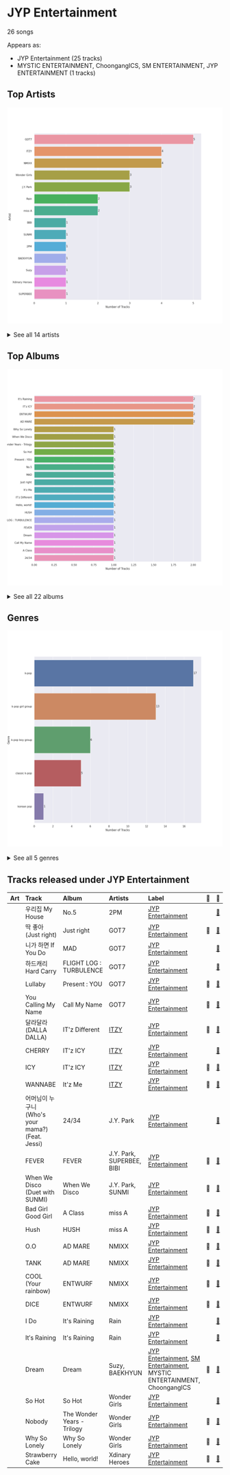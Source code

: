 # JYP Entertainment

26 songs

Appears as:
- JYP Entertainment (25 tracks)
- MYSTIC ENTERTAINMENT, ChoongangICS, SM ENTERTAINMENT, JYP ENTERTAINMENT (1 tracks)

## Top Artists

![Bar chart of top 14 artists](../images/labels/jyp_entertainment/artists.png)


<details>
<summary>See all 14 artists</summary>

|   Number of Tracks | Art                                                                                              | Artist                     | 🔗                                                           |
|-------------------:|:-------------------------------------------------------------------------------------------------|:---------------------------|:------------------------------------------------------------|
|                  5 | <img src="https://i.scdn.co/image/ab6761610000e5ebd90aa536055fe9806b3960e6" alt="" width="50" /> | GOT7                       | [🔗](https://open.spotify.com/artist/6nfDaffa50mKtEOwR8g4df) |
|                  4 | <img src="https://i.scdn.co/image/ab6761610000e5eb8ec4207332def07fec21874d" alt="" width="50" /> | [ITZY](../artists/itzy.md) | [🔗](https://open.spotify.com/artist/2KC9Qb60EaY0kW4eH68vr3) |
|                  4 | <img src="https://i.scdn.co/image/ab6761610000e5eb3202449ae19d68607e3f1530" alt="" width="50" /> | NMIXX                      | [🔗](https://open.spotify.com/artist/28ot3wh4oNmoFOdVajibBl) |
|                  3 | <img src="https://i.scdn.co/image/ab6761610000e5eb30a517d1b703c3eabdac2855" alt="" width="50" /> | Wonder Girls               | [🔗](https://open.spotify.com/artist/3Cv2vi3WTl8VZOTdrBkKdM) |
|                  3 | <img src="https://i.scdn.co/image/ab6761610000e5eb909ae20e6815f0b43dd86bb6" alt="" width="50" /> | J.Y. Park                  | [🔗](https://open.spotify.com/artist/1TTx0YcbKUtJIZY1HEnh9B) |
|                  2 | <img src="https://i.scdn.co/image/ab6772690000c46c10d90fee3240f733c26f161f" alt="" width="50" /> | Rain                       | [🔗](https://open.spotify.com/artist/5L4EafeXwZ0stGuPtGr5Tz) |
|                  2 | <img src="https://i.scdn.co/image/ab6761610000e5eb3b93ad49bde5a3655aef95cd" alt="" width="50" /> | miss A                     | [🔗](https://open.spotify.com/artist/1BEohdSWSBggmO979tzRwW) |
|                  1 | <img src="https://i.scdn.co/image/ab6761610000e5eb846662aa85d520b2442d3cd5" alt="" width="50" /> | BIBI                       | [🔗](https://open.spotify.com/artist/6UbmqUEgjLA6jAcXwbM1Z9) |
|                  1 | <img src="https://i.scdn.co/image/ab6761610000e5eb4a29246fa242d0b9f8de3b31" alt="" width="50" /> | SUNMI                      | [🔗](https://open.spotify.com/artist/6MoXcK2GyGg7FIyxPU5yW6) |
|                  1 | <img src="https://i.scdn.co/image/ab6761610000e5eb125d29add59b1d82aa236423" alt="" width="50" /> | 2PM                        | [🔗](https://open.spotify.com/artist/5iRPbkcPmqAFFwDUj6ywVS) |
|                  1 | <img src="https://i.scdn.co/image/ab6761610000e5eb1e2e0f17d257a40be0782f35" alt="" width="50" /> | BAEKHYUN                   | [🔗](https://open.spotify.com/artist/4ufh0WuMZh6y4Dmdnklvdl) |
|                  1 | <img src="https://i.scdn.co/image/ab67616d0000b273112b210accd05345a17a46f0" alt="" width="50" /> | Suzy                       | [🔗](https://open.spotify.com/artist/4U80LJd8sG6U9YTFP5izka) |
|                  1 | <img src="https://i.scdn.co/image/ab6761610000e5eb97b1b52f4710da5d65369b09" alt="" width="50" /> | Xdinary Heroes             | [🔗](https://open.spotify.com/artist/1khChLj7REGqjM043PlYyn) |
|                  1 | <img src="https://i.scdn.co/image/ab67616d0000b273bacc03160970480ac75c26c0" alt="" width="50" /> | SUPERBEE                   | [🔗](https://open.spotify.com/artist/0Q5XzDpn7DCI5jlubok4xb) |

</details>


## Top Albums

![Bar chart of top 22 albums](../images/labels/jyp_entertainment/albums.png)


<details>
<summary>See all 22 albums</summary>

|   Number of Tracks | Art                                                                                              | Album                      | 🔗                                                          |
|-------------------:|:-------------------------------------------------------------------------------------------------|:---------------------------|:-----------------------------------------------------------|
|                  2 | <img src="https://i.scdn.co/image/ab67616d0000b273d27c6b111cc35cae9bee87d6" alt="" width="50" /> | It's Raining               | [🔗](https://open.spotify.com/album/3oZ0ClkVrQS6pqb2VCCbhZ) |
|                  2 | <img src="https://i.scdn.co/image/ab67616d0000b2735a34da2654db7f75cee1d080" alt="" width="50" /> | IT'z ICY                   | [🔗](https://open.spotify.com/album/2y2Nuvvw5xNDYOunTSsgf1) |
|                  2 | <img src="https://i.scdn.co/image/ab67616d0000b273c8caa659d37a00d34cbd6359" alt="" width="50" /> | ENTWURF                    | [🔗](https://open.spotify.com/album/2WraNaeFiJAOFEozKoAtC6) |
|                  2 | <img src="https://i.scdn.co/image/ab67616d0000b2738d64ee7e356e13a96062bd0b" alt="" width="50" /> | AD MARE                    | [🔗](https://open.spotify.com/album/3AUtpZi3kqsEYDyQ0CCNiH) |
|                  1 | <img src="https://i.scdn.co/image/ab67616d0000b273018ac0665d32b08c76afd4cc" alt="" width="50" /> | Why So Lonely              | [🔗](https://open.spotify.com/album/3vCjRsRRGOLp8VCYPLXtDx) |
|                  1 | <img src="https://i.scdn.co/image/ab67616d0000b2731a984930c218438701634e11" alt="" width="50" /> | When We Disco              | [🔗](https://open.spotify.com/album/1PllJjUqafNlQ23eBqs511) |
|                  1 | <img src="https://i.scdn.co/image/ab67616d0000b2734802244fa0cf6d33eda5e748" alt="" width="50" /> | The Wonder Years - Trilogy | [🔗](https://open.spotify.com/album/61KwS8kiAywHkZ7gp4asTE) |
|                  1 | <img src="https://i.scdn.co/image/ab67616d0000b2739633cfd2e42a610f3dafa801" alt="" width="50" /> | So Hot                     | [🔗](https://open.spotify.com/album/31FkCs7l3VVYbapFtIjfYe) |
|                  1 | <img src="https://i.scdn.co/image/ab67616d0000b2734fa89604a84da7861228399b" alt="" width="50" /> | Present : YOU              | [🔗](https://open.spotify.com/album/5bZagDONazVp43sbHlf3RD) |
|                  1 | <img src="https://i.scdn.co/image/ab67616d0000b2730096339f4c20185bf521c12b" alt="" width="50" /> | No.5                       | [🔗](https://open.spotify.com/album/7il4UShdCQt4HcsAng0Om2) |
|                  1 | <img src="https://i.scdn.co/image/ab67616d0000b27366bcce2a19a9ccfd5d83f2a1" alt="" width="50" /> | MAD                        | [🔗](https://open.spotify.com/album/3MPrK5Op0AZAql78coCQLA) |
|                  1 | <img src="https://i.scdn.co/image/ab67616d0000b273a49014cd80722aa2ac64c87d" alt="" width="50" /> | Just right                 | [🔗](https://open.spotify.com/album/4159syQKTGC1JSJN4xBScv) |
|                  1 | <img src="https://i.scdn.co/image/ab67616d0000b27386e407289831b784b58d4c5f" alt="" width="50" /> | It'z Me                    | [🔗](https://open.spotify.com/album/2gertXS08whDTzBWfmewPO) |
|                  1 | <img src="https://i.scdn.co/image/ab67616d0000b2730e31e2a3b1516e79fbfe7486" alt="" width="50" /> | IT'z Different             | [🔗](https://open.spotify.com/album/0fUJLlrsG1MpTHr3MxPN9C) |
|                  1 | <img src="https://i.scdn.co/image/ab67616d0000b2733533304e73925a884af026ab" alt="" width="50" /> | Hello, world!              | [🔗](https://open.spotify.com/album/0Z5qdttvpyXKKNLdqeEs27) |
|                  1 | <img src="https://i.scdn.co/image/ab67616d0000b273362abddb1ef89c5dbc738fe6" alt="" width="50" /> | HUSH                       | [🔗](https://open.spotify.com/album/27FDExxvG3h3XCUcJVlVSY) |
|                  1 | <img src="https://i.scdn.co/image/ab67616d0000b273c2fd5798faa7d82dadb1b330" alt="" width="50" /> | FLIGHT LOG : TURBULENCE    | [🔗](https://open.spotify.com/album/4m7ocqdUZh1ohn3nxurMf0) |
|                  1 | <img src="https://i.scdn.co/image/ab67616d0000b27375ce3676994c95a025aeefac" alt="" width="50" /> | FEVER                      | [🔗](https://open.spotify.com/album/3pQEo2pmo1vKTkWbSbldBB) |
|                  1 | <img src="https://i.scdn.co/image/ab67616d0000b273112b210accd05345a17a46f0" alt="" width="50" /> | Dream                      | [🔗](https://open.spotify.com/album/7ciJtZ2tYXhKsndQ7bf7Vw) |
|                  1 | <img src="https://i.scdn.co/image/ab67616d0000b273e4d85babdbdecf2c21568ea0" alt="" width="50" /> | Call My Name               | [🔗](https://open.spotify.com/album/76B3bEVEuCnZTkwhOXdjmg) |
|                  1 | <img src="https://i.scdn.co/image/ab67616d0000b2730444d21d6cb2fcae0247ff60" alt="" width="50" /> | A Class                    | [🔗](https://open.spotify.com/album/6Ii2g2GfqTzkqtSCpsuA2X) |
|                  1 | <img src="https://i.scdn.co/image/ab67616d0000b2736ca0444983448696f2e2fd71" alt="" width="50" /> | 24/34                      | [🔗](https://open.spotify.com/album/7cPUxsJL1nMh87bld2LyTo) |

</details>


## Genres

![Bar chart of top 5 genres](../images/labels/jyp_entertainment/genres.png)


<details>
<summary>See all 5 genres</summary>

|   Number of Tracks | Genre                                             |
|-------------------:|:--------------------------------------------------|
|                 17 | [k-pop](../genres/k_pop.md)                       |
|                 13 | [k-pop girl group](../genres/k_pop_girl_group.md) |
|                  6 | [k-pop boy group](../genres/k_pop_boy_group.md)   |
|                  5 | classic k-pop                                     |
|                  1 | korean pop                                        |

</details>


## Tracks released under JYP Entertainment

| Art                                                                                              | Track                                     | Album                      | Artists                    | Label                                                                                                                  | 💚   | 🔗                                                          |
|:-------------------------------------------------------------------------------------------------|:------------------------------------------|:---------------------------|:---------------------------|:-----------------------------------------------------------------------------------------------------------------------|:----|:-----------------------------------------------------------|
| <img src="https://i.scdn.co/image/ab67616d0000b2730096339f4c20185bf521c12b" alt="" width="50" /> | 우리집 My House                              | No.5                       | 2PM                        | [JYP Entertainment](jyp_entertainment.md)                                                                              |     | [🔗](https://open.spotify.com/track/3nQ7liRYD6pXWAP0oVPtW2) |
| <img src="https://i.scdn.co/image/ab67616d0000b273a49014cd80722aa2ac64c87d" alt="" width="50" /> | 딱 좋아(Just right)                          | Just right                 | GOT7                       | [JYP Entertainment](jyp_entertainment.md)                                                                              | 💚   | [🔗](https://open.spotify.com/track/4ER58qECydWokIsgqtysWu) |
| <img src="https://i.scdn.co/image/ab67616d0000b27366bcce2a19a9ccfd5d83f2a1" alt="" width="50" /> | 니가 하면 If You Do                           | MAD                        | GOT7                       | [JYP Entertainment](jyp_entertainment.md)                                                                              |     | [🔗](https://open.spotify.com/track/5ypObuDXm2XT7ipEE5yZMr) |
| <img src="https://i.scdn.co/image/ab67616d0000b273c2fd5798faa7d82dadb1b330" alt="" width="50" /> | 하드캐리 Hard Carry                           | FLIGHT LOG : TURBULENCE    | GOT7                       | [JYP Entertainment](jyp_entertainment.md)                                                                              |     | [🔗](https://open.spotify.com/track/1xzCUpXSMnAbckUXDwBTlW) |
| <img src="https://i.scdn.co/image/ab67616d0000b2734fa89604a84da7861228399b" alt="" width="50" /> | Lullaby                                   | Present : YOU              | GOT7                       | [JYP Entertainment](jyp_entertainment.md)                                                                              | 💚   | [🔗](https://open.spotify.com/track/2iXvnjL5CH66UpnGjXHDmZ) |
| <img src="https://i.scdn.co/image/ab67616d0000b273e4d85babdbdecf2c21568ea0" alt="" width="50" /> | You Calling My Name                       | Call My Name               | GOT7                       | [JYP Entertainment](jyp_entertainment.md)                                                                              | 💚   | [🔗](https://open.spotify.com/track/6f4wghlwYWGLqGEIKc6HDQ) |
| <img src="https://i.scdn.co/image/ab67616d0000b2730e31e2a3b1516e79fbfe7486" alt="" width="50" /> | 달라달라 (DALLA DALLA)                        | IT'z Different             | [ITZY](../artists/itzy.md) | [JYP Entertainment](jyp_entertainment.md)                                                                              | 💚   | [🔗](https://open.spotify.com/track/0GU5GuJQQEnnREO2FxnVPT) |
| <img src="https://i.scdn.co/image/ab67616d0000b2735a34da2654db7f75cee1d080" alt="" width="50" /> | CHERRY                                    | IT'z ICY                   | [ITZY](../artists/itzy.md) | [JYP Entertainment](jyp_entertainment.md)                                                                              |     | [🔗](https://open.spotify.com/track/3Ef2Sr4U0oehtcozO23yUN) |
| <img src="https://i.scdn.co/image/ab67616d0000b2735a34da2654db7f75cee1d080" alt="" width="50" /> | ICY                                       | IT'z ICY                   | [ITZY](../artists/itzy.md) | [JYP Entertainment](jyp_entertainment.md)                                                                              | 💚   | [🔗](https://open.spotify.com/track/7zFBtYAVURF3bUVqEQ6UUu) |
| <img src="https://i.scdn.co/image/ab67616d0000b27386e407289831b784b58d4c5f" alt="" width="50" /> | WANNABE                                   | It'z Me                    | [ITZY](../artists/itzy.md) | [JYP Entertainment](jyp_entertainment.md)                                                                              | 💚   | [🔗](https://open.spotify.com/track/6tCssnvTUREcperDOUTqvA) |
| <img src="https://i.scdn.co/image/ab67616d0000b2736ca0444983448696f2e2fd71" alt="" width="50" /> | 어머님이 누구니 (Who's your mama?) (Feat. Jessi) | 24/34                      | J.Y. Park                  | [JYP Entertainment](jyp_entertainment.md)                                                                              |     | [🔗](https://open.spotify.com/track/7Hjmz2XTMCuFvKBSfvrtC5) |
| <img src="https://i.scdn.co/image/ab67616d0000b27375ce3676994c95a025aeefac" alt="" width="50" /> | FEVER                                     | FEVER                      | J.Y. Park, SUPERBEE, BIBI  | [JYP Entertainment](jyp_entertainment.md)                                                                              | 💚   | [🔗](https://open.spotify.com/track/0x9Vpw90j9fDb669IydnHL) |
| <img src="https://i.scdn.co/image/ab67616d0000b2731a984930c218438701634e11" alt="" width="50" /> | When We Disco (Duet with SUNMI)           | When We Disco              | J.Y. Park, SUNMI           | [JYP Entertainment](jyp_entertainment.md)                                                                              | 💚   | [🔗](https://open.spotify.com/track/6t9nnPyEZfjcn1aLJ4l9AK) |
| <img src="https://i.scdn.co/image/ab67616d0000b2730444d21d6cb2fcae0247ff60" alt="" width="50" /> | Bad Girl Good Girl                        | A Class                    | miss A                     | [JYP Entertainment](jyp_entertainment.md)                                                                              | 💚   | [🔗](https://open.spotify.com/track/7kTKAdVVlDxve6Qr7Hm7Qc) |
| <img src="https://i.scdn.co/image/ab67616d0000b273362abddb1ef89c5dbc738fe6" alt="" width="50" /> | Hush                                      | HUSH                       | miss A                     | [JYP Entertainment](jyp_entertainment.md)                                                                              | 💚   | [🔗](https://open.spotify.com/track/0K2UTvyyBPSmr0IccCWNZm) |
| <img src="https://i.scdn.co/image/ab67616d0000b2738d64ee7e356e13a96062bd0b" alt="" width="50" /> | O.O                                       | AD MARE                    | NMIXX                      | [JYP Entertainment](jyp_entertainment.md)                                                                              | 💚   | [🔗](https://open.spotify.com/track/3lrNsPdn98i6rxO142pLT6) |
| <img src="https://i.scdn.co/image/ab67616d0000b2738d64ee7e356e13a96062bd0b" alt="" width="50" /> | TANK                                      | AD MARE                    | NMIXX                      | [JYP Entertainment](jyp_entertainment.md)                                                                              | 💚   | [🔗](https://open.spotify.com/track/3ucx0k0IosRjrsmQc34zUW) |
| <img src="https://i.scdn.co/image/ab67616d0000b273c8caa659d37a00d34cbd6359" alt="" width="50" /> | COOL (Your rainbow)                       | ENTWURF                    | NMIXX                      | [JYP Entertainment](jyp_entertainment.md)                                                                              | 💚   | [🔗](https://open.spotify.com/track/6SYVnDzwzMmTGqW13DSiZA) |
| <img src="https://i.scdn.co/image/ab67616d0000b273c8caa659d37a00d34cbd6359" alt="" width="50" /> | DICE                                      | ENTWURF                    | NMIXX                      | [JYP Entertainment](jyp_entertainment.md)                                                                              | 💚   | [🔗](https://open.spotify.com/track/1QpwvWMQGdOgA8MXXfgs4H) |
| <img src="https://i.scdn.co/image/ab67616d0000b273d27c6b111cc35cae9bee87d6" alt="" width="50" /> | I Do                                      | It's Raining               | Rain                       | [JYP Entertainment](jyp_entertainment.md)                                                                              |     | [🔗](https://open.spotify.com/track/2g05KWuVd5Rixv1YtSSTog) |
| <img src="https://i.scdn.co/image/ab67616d0000b273d27c6b111cc35cae9bee87d6" alt="" width="50" /> | It′s Raining                              | It's Raining               | Rain                       | [JYP Entertainment](jyp_entertainment.md)                                                                              |     | [🔗](https://open.spotify.com/track/7gH0gjbvNKZJtryOUNW2Yt) |
| <img src="https://i.scdn.co/image/ab67616d0000b273112b210accd05345a17a46f0" alt="" width="50" /> | Dream                                     | Dream                      | Suzy, BAEKHYUN             | [JYP Entertainment](jyp_entertainment.md), [SM Entertainment](sm_entertainment.md), MYSTIC ENTERTAINMENT, ChoongangICS | 💚   | [🔗](https://open.spotify.com/track/3JBnDOUd18QKjDqSYuOfpm) |
| <img src="https://i.scdn.co/image/ab67616d0000b2739633cfd2e42a610f3dafa801" alt="" width="50" /> | So Hot                                    | So Hot                     | Wonder Girls               | [JYP Entertainment](jyp_entertainment.md)                                                                              |     | [🔗](https://open.spotify.com/track/6ZizEG2wtzeHrgKEv1eBmD) |
| <img src="https://i.scdn.co/image/ab67616d0000b2734802244fa0cf6d33eda5e748" alt="" width="50" /> | Nobody                                    | The Wonder Years - Trilogy | Wonder Girls               | [JYP Entertainment](jyp_entertainment.md)                                                                              | 💚   | [🔗](https://open.spotify.com/track/7C3JLAmQzy9SnTZjKcdzCA) |
| <img src="https://i.scdn.co/image/ab67616d0000b273018ac0665d32b08c76afd4cc" alt="" width="50" /> | Why So Lonely                             | Why So Lonely              | Wonder Girls               | [JYP Entertainment](jyp_entertainment.md)                                                                              | 💚   | [🔗](https://open.spotify.com/track/3mKK73NhylzXdHV4qZGxI4) |
| <img src="https://i.scdn.co/image/ab67616d0000b2733533304e73925a884af026ab" alt="" width="50" /> | Strawberry Cake                           | Hello, world!              | Xdinary Heroes             | [JYP Entertainment](jyp_entertainment.md)                                                                              | 💚   | [🔗](https://open.spotify.com/track/6E8EAroyZLFR80NO8Ucliy) |
